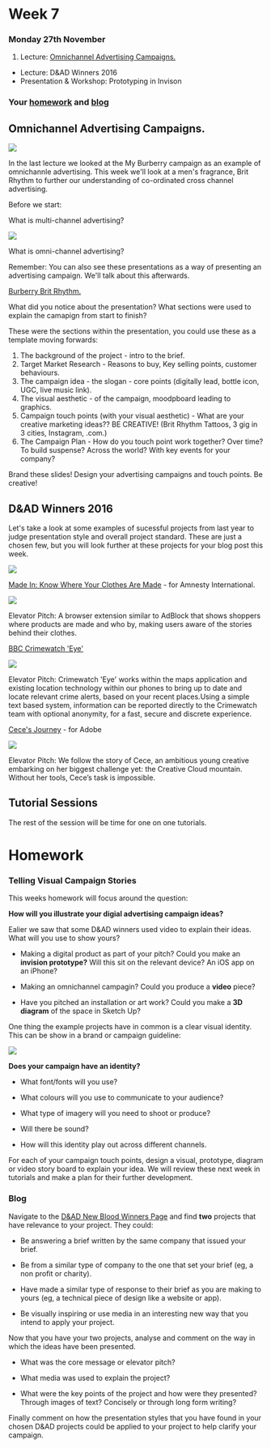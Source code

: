 # Week 7

### Monday 27th November 

1. Lecture: [Omnichannel Advertising Campaigns.](#OmnichannelAdvertisingCampaigns.)
*  Lecture: D&AD Winners 2016
*  Presentation & Workshop: Prototyping in Invison

### Your [homework](#homework) and [blog](#blog)

## Omnichannel Advertising Campaigns. 

![](https://github.com/RavensbourneWebMedia/Digital_Advertising/blob/master/sessions/07/Burberry-Brit-Rhythm.jpeg)

In the last lecture we looked at the My Burberry campaign as an example of omnichannle advertising. This week we'll look at a men's fragrance, Brit Rhythm to further our understanding of co-ordinated cross channel advertising. 

Before we start:

What is multi-channel advertising? 

![](https://github.com/RavensbourneWebMedia/Digital_Advertising/blob/Digital_Advertising_2017/18/sessions/04/Omni-channel_image_small.jpg)

What is omni-channel advertising? 

Remember: You can also see these presentations as a way of presenting an advertising campaign. We'll talk about this afterwards. 

[Burberry Brit Rhythm.](https://github.com/RavensbourneWebMedia/Digital_Advertising/blob/master/sessions/07/Omnichannel_Advertising_Brit_Rhythm.pdf)

What did you notice about the presentation? What sections were used to explain the camapign from start to finish? 

These were the sections within the presentation, you could use these as a template moving forwards:

1. The background of the project - intro to the brief. 
2. Target Market Research - Reasons to buy, Key selling points, customer behaviours. 
3. The campaign idea - the slogan - core points (digitally lead, bottle icon, UGC, live music link). 
4. The visual aesthetic  - of the campaign, moodpboard leading to graphics. 
5. Campaign touch points (with your visual aesthetic) - What are your creative marketing ideas?? BE CREATIVE! (Brit Rhythm Tattoos, 3 gig in 3 cities, Instagram, .com.)
6. The Campaign Plan - How do you touch point work together? Over time? To build suspense? Across the world? With key events for your company? 

Brand these slides! Design your advertising campaigns and touch points. Be creative! 

## D&AD Winners 2016

Let's take a look at some examples of sucessful projects from last year to judge presentation style and overall project standard. These are just a chosen few, but you will look further at these projects for your blog post this week. 

![](https://github.com/RavensbourneWebMedia/Digital_Advertising/blob/master/sessions/07/2016-awards-campaign.jpg)

[Made In: Know Where Your Clothes Are Made](https://www.dandad.org/awards/new-blood/2016/amnesty-international/2866/made-in-know-where-your-clothes-are-made/) - for Amnesty International.

![](https://github.com/RavensbourneWebMedia/Digital_Advertising/blob/master/sessions/07/Made_In_Know_Where_Your_Clothes_Are_Made.jpg)

Elevator Pitch: A browser extension similar to AdBlock that shows shoppers where products are made and who by, making users aware of the stories behind their clothes.

[BBC Crimewatch 'Eye'](https://www.dandad.org/awards/new-blood/2016/crimewatch/2833/bbc-crimewatch-eye/)

![](https://github.com/RavensbourneWebMedia/Digital_Advertising/blob/master/sessions/07/bbc_Crimewatch_eye.jpg)

Elevator Pitch: Crimewatch 'Eye' works within the maps application and existing location technology within our phones to bring up to date and locate relevant crime alerts, based on your recent places.Using a simple text based system, information can be reported directly to the Crimewatch team with optional anonymity, for a fast, secure and discrete experience.

[Cece's Journey](https://www.dandad.org/awards/new-blood/2016/adobe/2959/ceces-journey/) - for Adobe

![](https://github.com/RavensbourneWebMedia/Digital_Advertising/blob/master/sessions/07/Ceesys_Journey.png)

Elevator Pitch: We follow the story of Cece, an ambitious young creative embarking on her biggest challenge yet: the Creative Cloud mountain. Without her tools, Cece’s task is impossible.

## Tutorial Sessions

The rest of the session will be time for one on one tutorials. 

# Homework

### Telling Visual Campaign Stories 

This weeks homework will focus around the question: 

**How will you illustrate your digial advertising campaign ideas?**

Ealier we saw that some D&AD winners used video to explain their ideas. What will you use to show yours? 

* Making a digital product as part of your pitch? Could you make an **invision prototype?** Will this sit on the relevant device? An iOS app on an iPhone?

* Making an omnichannel campagin? Could you produce a **video** piece?

* Have you pitched an installation or art work? Could you make a **3D diagram** of the space in Sketch Up? 

One thing the example projects have in common is a clear visual identity. This can be show in a brand or campaign guideline: 

![](https://github.com/RavensbourneWebMedia/Digital_Advertising/blob/Digital_Advertising_2017/18/sessions/06/Brooklands_03_guidelines_1250.jpg)

**Does your campaign have an identity?**

* What font/fonts will you use? 

* What colours will you use to communicate to your audience? 

* What type of imagery will you need to shoot or produce? 

* Will there be sound? 

* How will this identity play out across different channels. 

For each of your campaign touch points, design a visual, prototype, diagram or video story board to explain your idea. We will review these next week in tutorials and make a plan for their further development. 

### Blog 

Navigate to the [D&AD New Blood Winners Page](https://www.dandad.org/search/?q=&type=archive&disciplines=&programmes=New+Blood+Awards&awards=Black+Pencil&awards=White+Pencil&awards=Yellow+Pencil&awards=Graphite+Pencil&awards=Wood+Pencil&years=2017) and find **two** projects that have relevance to your project. They could:

* Be answering a brief written by the same company that issued your brief. 

* Be from a similar type of company to the one that set your brief (eg, a non profit or charity). 

* Have made a similar type of response to their brief as you are making to yours (eg, a technical piece of design like a website or app). 

* Be visually inspiring or use media in an interesting new way that you intend to apply your project. 

Now that you have your two projects, analyse and comment on the way in which the ideas have been presented. 

* What was the core message or elevator pitch? 

* What media was used to explain the project? 

* What were the key points of the project and how were they presented? Through images of text? Concisely or through long form writing? 

Finally comment on how the presentation styles that you have found in your chosen D&AD projects could be applied to your project to help clarify your campaign. 
